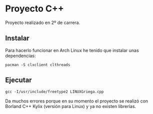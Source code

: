 # Proyecto C++

Proyecto realizado en 2º de carrera.

## Instalar

Para hacerlo funcionar en Arch Linux he tenido que instalar unas dependencias:

```
pacman -S clxclient clthreads
```

## Ejecutar

```
gcc -I/usr/include/freetype2 LINUXGriega.cpp
```

Da muchos errores porque en su momento el proyecto se realizó con Borland C++ Kylix (versión para Linux) y ya no existen librerías.